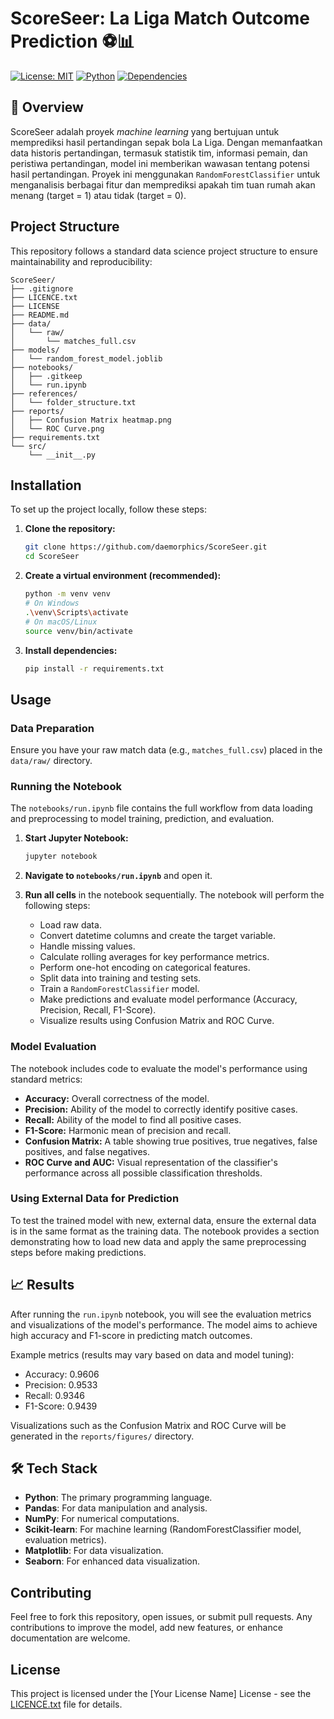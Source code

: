 # ScoreSeer: La Liga Match Outcome Prediction ⚽📊

[![License: MIT](https://img.shields.io/badge/License-MIT-yellow.svg)](https://opensource.org/licenses/MIT)
[![Python](https://img.shields.io/badge/Python-3.8%2B-blue?logo=python&logoColor=white)](https://www.python.org/)
[![Dependencies](https://img.shields.io/badge/dependencies-up%20to%20date-brightgreen.svg)](requirements.txt)

## 🌟 Overview
ScoreSeer adalah proyek *machine learning* yang bertujuan untuk memprediksi hasil pertandingan sepak bola La Liga. Dengan memanfaatkan data historis pertandingan, termasuk statistik tim, informasi pemain, dan peristiwa pertandingan, model ini memberikan wawasan tentang potensi hasil pertandingan. Proyek ini menggunakan `RandomForestClassifier` untuk menganalisis berbagai fitur dan memprediksi apakah tim tuan rumah akan menang (target = 1) atau tidak (target = 0).

## Project Structure
This repository follows a standard data science project structure to ensure maintainability and reproducibility:

```
ScoreSeer/
├── .gitignore
├── LICENCE.txt
├── LICENSE
├── README.md
├── data/
│   └── raw/
│       └── matches_full.csv
├── models/
│   └── random_forest_model.joblib
├── notebooks/
│   ├── .gitkeep
│   └── run.ipynb
├── references/
│   └── folder_structure.txt
├── reports/
│   ├── Confusion Matrix heatmap.png
│   └── ROC Curve.png
├── requirements.txt
└── src/
    └── __init__.py
```

## Installation

To set up the project locally, follow these steps:

1.  **Clone the repository:**
    ```bash
    git clone https://github.com/daemorphics/ScoreSeer.git
    cd ScoreSeer
    ```

2.  **Create a virtual environment (recommended):**
    ```bash
    python -m venv venv
    # On Windows
    .\venv\Scripts\activate
    # On macOS/Linux
    source venv/bin/activate
    ```

3.  **Install dependencies:**
    ```bash
    pip install -r requirements.txt
    ```

## Usage

### Data Preparation

Ensure you have your raw match data (e.g., `matches_full.csv`) placed in the `data/raw/` directory.

### Running the Notebook

The `notebooks/run.ipynb` file contains the full workflow from data loading and preprocessing to model training, prediction, and evaluation.

1.  **Start Jupyter Notebook:**
    ```bash
    jupyter notebook
    ```

2.  **Navigate to `notebooks/run.ipynb`** and open it.

3.  **Run all cells** in the notebook sequentially. The notebook will perform the following steps:
    *   Load raw data.
    *   Convert datetime columns and create the target variable.
    *   Handle missing values.
    *   Calculate rolling averages for key performance metrics.
    *   Perform one-hot encoding on categorical features.
    *   Split data into training and testing sets.
    *   Train a `RandomForestClassifier` model.
    *   Make predictions and evaluate model performance (Accuracy, Precision, Recall, F1-Score).
    *   Visualize results using Confusion Matrix and ROC Curve.

### Model Evaluation

The notebook includes code to evaluate the model's performance using standard metrics:

*   **Accuracy:** Overall correctness of the model.
*   **Precision:** Ability of the model to correctly identify positive cases.
*   **Recall:** Ability of the model to find all positive cases.
*   **F1-Score:** Harmonic mean of precision and recall.
*   **Confusion Matrix:** A table showing true positives, true negatives, false positives, and false negatives.
*   **ROC Curve and AUC:** Visual representation of the classifier's performance across all possible classification thresholds.

### Using External Data for Prediction

To test the trained model with new, external data, ensure the external data is in the same format as the training data. The notebook provides a section demonstrating how to load new data and apply the same preprocessing steps before making predictions.

## 📈 Results

After running the `run.ipynb` notebook, you will see the evaluation metrics and visualizations of the model's performance. The model aims to achieve high accuracy and F1-score in predicting match outcomes.

Example metrics (results may vary based on data and model tuning):

*   Accuracy: 0.9606
*   Precision: 0.9533
*   Recall: 0.9346
*   F1-Score: 0.9439

Visualizations such as the Confusion Matrix and ROC Curve will be generated in the `reports/figures/` directory.

## 🛠️ Tech Stack

*   **Python**: The primary programming language.
*   **Pandas**: For data manipulation and analysis.
*   **NumPy**: For numerical computations.
*   **Scikit-learn**: For machine learning (RandomForestClassifier model, evaluation metrics).
*   **Matplotlib**: For data visualization.
*   **Seaborn**: For enhanced data visualization.

## Contributing

Feel free to fork this repository, open issues, or submit pull requests. Any contributions to improve the model, add new features, or enhance documentation are welcome.

## License

This project is licensed under the [Your License Name] License - see the [LICENCE.txt](LICENCE.txt) file for details.
